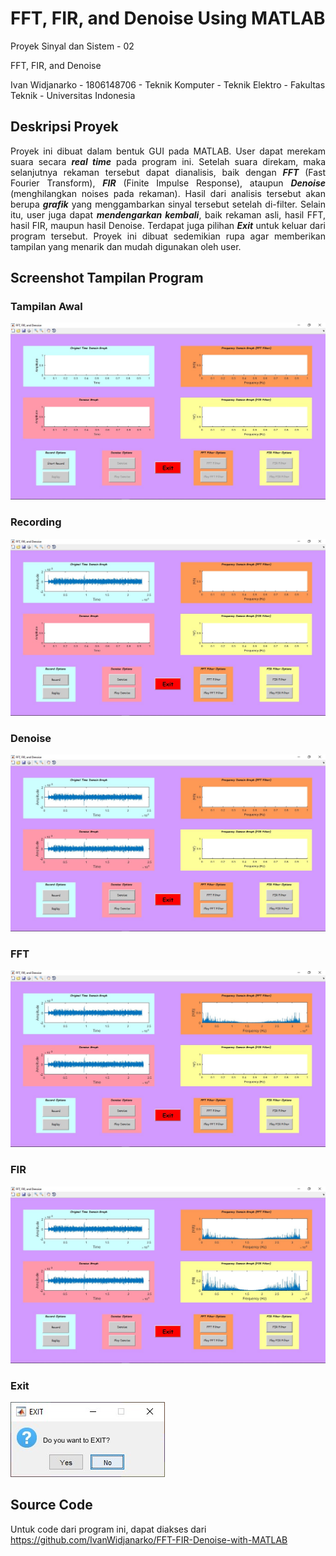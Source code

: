 # FFT, FIR, and Denoise Using MATLAB

Proyek Sinyal dan Sistem - 02

FFT, FIR, and Denoise

Ivan Widjanarko - 1806148706 - Teknik Komputer - Teknik Elektro - Fakultas Teknik - Universitas Indonesia

## Deskripsi Proyek

<p align="justify">       Proyek ini dibuat dalam bentuk GUI pada MATLAB. User dapat merekam suara secara <b><i>real time</i></b> pada program ini. Setelah suara direkam, maka selanjutnya rekaman tersebut dapat dianalisis, baik dengan <b><i>FFT</i></b> (Fast Fourier Transform), <b><i>FIR</i></b> (Finite Impulse Response), ataupun <b><i>Denoise</i></b> (menghilangkan noises pada rekaman). Hasil dari analisis tersebut akan berupa <b><i>grafik</i></b> yang menggambarkan sinyal tersebut setelah di-filter. Selain itu, user juga dapat <b><i>mendengarkan kembali</i></b>, baik rekaman asli, hasil FFT, hasil FIR, maupun hasil Denoise. Terdapat juga pilihan <b><i>Exit</i></b> untuk keluar dari program tersebut. Proyek ini dibuat sedemikian rupa agar memberikan tampilan yang menarik dan mudah digunakan oleh user. </p>

## Screenshot Tampilan Program

### Tampilan Awal
![alt text](https://github.com/IvanWidjanarko/FFT-FIR-Denoise-with-MATLAB/blob/master/Initial%20Display.jpg)

### Recording
![alt text](https://github.com/IvanWidjanarko/FFT-FIR-Denoise-with-MATLAB/blob/master/After%20Recording.jpg)

### Denoise
![alt text](https://github.com/IvanWidjanarko/FFT-FIR-Denoise-with-MATLAB/blob/master/Denoise.jpg)

### FFT
![alt text](https://github.com/IvanWidjanarko/FFT-FIR-Denoise-with-MATLAB/blob/master/FFT.jpg)

### FIR
![alt text](https://github.com/IvanWidjanarko/FFT-FIR-Denoise-with-MATLAB/blob/master/FIR.jpg)

### Exit
![alt text](https://github.com/IvanWidjanarko/FFT-FIR-Denoise-with-MATLAB/blob/master/Exit.jpg)

## Source Code

Untuk code dari program ini, dapat diakses dari https://github.com/IvanWidjanarko/FFT-FIR-Denoise-with-MATLAB

